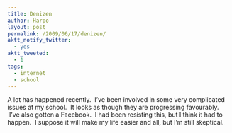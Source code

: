 ```yaml
---
title: Denizen
author: Harpo
layout: post
permalink: /2009/06/17/denizen/
aktt_notify_twitter:
  - yes
aktt_tweeted:
  - 1
tags:
  - internet
  - school
---
```

A lot has happened recently.  I&#8217;ve been involved in some very complicated issues at my school.  It looks as though they are progressing favourably.  I&#8217;ve also gotten a Facebook.  I had been resisting this, but I think it had to happen.  I suppose it will make my life easier and all, but I&#8217;m still skeptical.